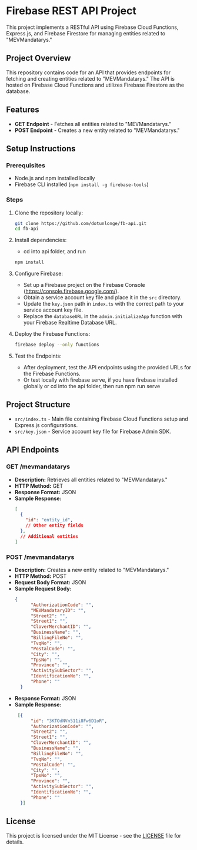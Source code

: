 # Firebase REST API Project

This project implements a RESTful API using Firebase Cloud Functions, Express.js, and Firebase Firestore for managing entities related to "MEVMandatarys."

## Project Overview

This repository contains code for an API that provides endpoints for fetching and creating entities related to "MEVMandatarys." The API is hosted on Firebase Cloud Functions and utilizes Firebase Firestore as the database.

## Features

- **GET Endpoint** - Fetches all entities related to "MEVMandatarys."
- **POST Endpoint** - Creates a new entity related to "MEVMandatarys."

## Setup Instructions

### Prerequisites

- Node.js and npm installed locally
- Firebase CLI installed (`npm install -g firebase-tools`)

### Steps

1. Clone the repository locally:

   ```bash
   git clone https://github.com/dotunlonge/fb-api.git
   cd fb-api
   ```

2. Install dependencies:
    - cd into api folder, and run
   ```bash
   npm install
   ```

3. Configure Firebase:
   
   - Set up a Firebase project on the Firebase Console (https://console.firebase.google.com/).
   - Obtain a service account key file and place it in the `src` directory.
   - Update the `key.json` path in `index.ts` with the correct path to your service account key file.
   - Replace the `databaseURL` in the `admin.initializeApp` function with your Firebase Realtime Database URL.

4. Deploy the Firebase Functions:

   ```bash
   firebase deploy --only functions
   ```

5. Test the Endpoints:
   
   - After deployment, test the API endpoints using the provided URLs for the Firebase Functions.
   - Or test locally with firebase serve, if you have firebase installed globally or cd into the api folder, then run npm run serve

## Project Structure

- `src/index.ts` - Main file containing Firebase Cloud Functions setup and Express.js configurations.
- `src/key.json` - Service account key file for Firebase Admin SDK.

## API Endpoints

### GET /mevmandatarys

- **Description:** Retrieves all entities related to "MEVMandatarys."
- **HTTP Method:** GET
- **Response Format:** JSON
- **Sample Response:** 
  ```json
  [
    {
      "id": "entity_id",
      // Other entity fields
    },
    // Additional entities
  ]
  ```

### POST /mevmandatarys

- **Description:** Creates a new entity related to "MEVMandatarys."
- **HTTP Method:** POST
- **Request Body Format:** JSON
- **Sample Request Body:**
  ```json
  {
        "AuthorizationCode": "",
        "MEVMandataryID": "",
        "Street2": "",
        "Street1": "",
        "CloverMerchantID": "",
        "BusinessName": "",
        "BillingFileNo": "",
        "TvqNo": "",
        "PostalCode": "",
        "City": "",
        "TpsNo": "",
        "Province": "",
        "ActivitySubSector": "",
        "IdentificationNo": "",
        "Phone": ""
    }
  ```
- **Response Format:** JSON
- **Sample Response:**
  ```json
   [{
        "id": "3KTOdNVn511i8Fw6D1oR",
        "AuthorizationCode": "",
        "Street2": "",
        "Street1": "",
        "CloverMerchantID": "",
        "BusinessName": "",
        "BillingFileNo": "",
        "TvqNo": "",
        "PostalCode": "",
        "City": "",
        "TpsNo": "",
        "Province": "",
        "ActivitySubSector": "",
        "IdentificationNo": "",
        "Phone": ""
    }]
  ```

## License

This project is licensed under the MIT License - see the [LICENSE](LICENSE) file for details.
